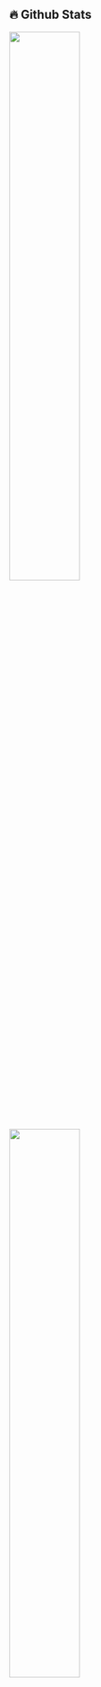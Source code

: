 ## 🔥 Github Stats


  <a href="https://github.com/Keymil0"><img width="50%" src="https://github-readme-stats.vercel.app/api?username=Keymil0&theme=radical&title_color=ff3068?"></a>
  <a href="https://github.com/Keymil0"><img width="50%" src="http://github-readme-streak-stats.herokuapp.com/?user=Keymil0&theme=radical&date_format=M%20j%5B%2C%20Y%5D&ring=ff3068&fire=ff3068&sideNums=ff3068"></a>
